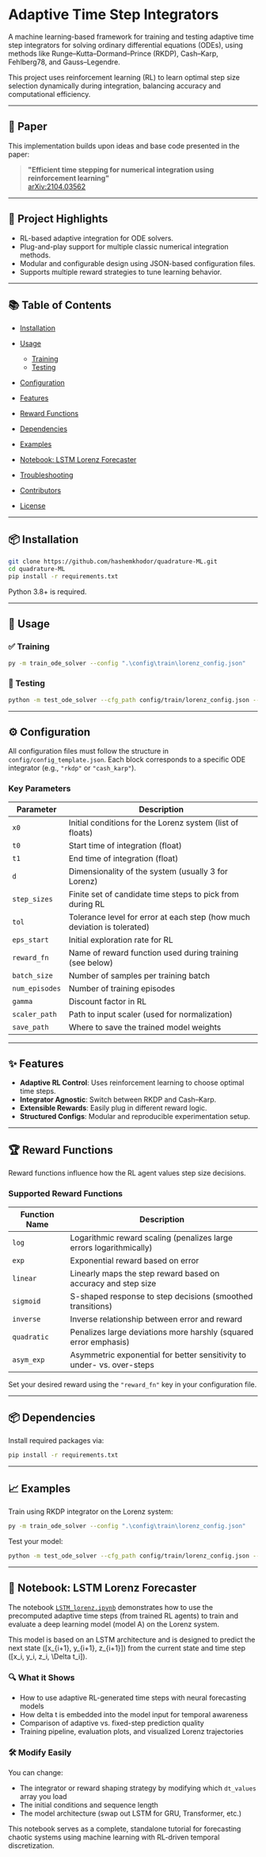 # Adaptive Time Step Integrators

A machine learning-based framework for training and testing adaptive time step integrators for solving ordinary differential equations (ODEs), using methods like Runge–Kutta–Dormand–Prince (RKDP), Cash–Karp, Fehlberg78, and Gauss–Legendre.

This project uses reinforcement learning (RL) to learn optimal step size selection dynamically during integration, balancing accuracy and computational efficiency.

---

## 📄 Paper

This implementation builds upon ideas and base code presented in the paper:

> **"Efficient time stepping for numerical integration using reinforcement learning"**  
> [arXiv:2104.03562](https://arxiv.org/abs/2104.03562)
---

## 🧠 Project Highlights

* RL-based adaptive integration for ODE solvers.
* Plug-and-play support for multiple classic numerical integration methods.
* Modular and configurable design using JSON-based configuration files.
* Supports multiple reward strategies to tune learning behavior.

---

## 📚 Table of Contents

* [Installation](#installation)
* [Usage](#usage)

  * [Training](#training)
  * [Testing](#testing)
* [Configuration](#configuration)
* [Features](#features)
* [Reward Functions](#reward-functions)
* [Dependencies](#dependencies)
* [Examples](#examples)
* [Notebook: LSTM Lorenz Forecaster](#notebook-lstm-lorenz-forecaster)
* [Troubleshooting](#troubleshooting)
* [Contributors](#contributors)
* [License](#license)

---

## 📦 Installation

```bash
git clone https://github.com/hashemkhodor/quadrature-ML.git
cd quadrature-ML
pip install -r requirements.txt
```

Python 3.8+ is required.

---

## 🚀 Usage

### ✅ Training

```bash
py -m train_ode_solver --config ".\config\train\lorenz_config.json"
```

### 🧪 Testing

```bash
python -m test_ode_solver --cfg_path config/train/lorenz_config.json --save_path results/custom_eval.json
```

---

## ⚙️ Configuration

All configuration files must follow the structure in `config/config_template.json`. Each block corresponds to a specific ODE integrator (e.g., `"rkdp"` or `"cash_karp"`).

### Key Parameters

| Parameter      | Description                                                              |
| -------------- | ------------------------------------------------------------------------ |
| `x0`           | Initial conditions for the Lorenz system (list of floats)                |
| `t0`           | Start time of integration (float)                                        |
| `t1`           | End time of integration (float)                                          |
| `d`            | Dimensionality of the system (usually 3 for Lorenz)                      |
| `step_sizes`   | Finite set of candidate time steps to pick from during RL                |
| `tol`          | Tolerance level for error at each step (how much deviation is tolerated) |
| `eps_start`    | Initial exploration rate for RL                                          |
| `reward_fn`    | Name of reward function used during training (see below)                 |
| `batch_size`   | Number of samples per training batch                                     |
| `num_episodes` | Number of training episodes                                              |
| `gamma`        | Discount factor in RL                                                    |
| `scaler_path`  | Path to input scaler (used for normalization)                            |
| `save_path`    | Where to save the trained model weights                                  |

---

## ✨ Features

* **Adaptive RL Control**: Uses reinforcement learning to choose optimal time steps.
* **Integrator Agnostic**: Switch between RKDP and Cash–Karp.
* **Extensible Rewards**: Easily plug in different reward logic.
* **Structured Configs**: Modular and reproducible experimentation setup.

---

## 🏆 Reward Functions

Reward functions influence how the RL agent values step size decisions.

### Supported Reward Functions

| Function Name | Description                                                            |
| ------------- | ---------------------------------------------------------------------- |
| `log`         | Logarithmic reward scaling (penalizes large errors logarithmically)    |
| `exp`         | Exponential reward based on error                                      |
| `linear`      | Linearly maps the step reward based on accuracy and step size          |
| `sigmoid`     | S-shaped response to step decisions (smoothed transitions)             |
| `inverse`     | Inverse relationship between error and reward                          |
| `quadratic`   | Penalizes large deviations more harshly (squared error emphasis)       |
| `asym_exp`    | Asymmetric exponential for better sensitivity to under- vs. over-steps |

Set your desired reward using the `"reward_fn"` key in your configuration file.

---

## 📦 Dependencies

Install required packages via:

```bash
pip install -r requirements.txt
```
---

## 📈 Examples

Train using RKDP integrator on the Lorenz system:

```bash
py -m train_ode_solver --config ".\config\train\lorenz_config.json"
```

Test your model:

```bash
python -m test_ode_solver --cfg_path config/train/lorenz_config.json --save_path results/custom_eval.json
```


---

## 📓 Notebook: LSTM Lorenz Forecaster

The notebook [`LSTM_lorenz.ipynb`](./lstm_lorenz.ipynb) demonstrates how to use the precomputed adaptive time steps (from trained RL agents) to train and evaluate a deep learning model (model A) on the Lorenz system.

This model is based on an LSTM architecture and is designed to predict the next state \([x_{i+1}, y_{i+1}, z_{i+1}]\) from the current state and time step \([x_i, y_i, z_i, \Delta t_i]\).

### 🔍 What it Shows

- How to use adaptive RL-generated time steps with neural forecasting models
- How delta t is embedded into the model input for temporal awareness
- Comparison of adaptive vs. fixed-step prediction quality
- Training pipeline, evaluation plots, and visualized Lorenz trajectories

### 🛠️ Modify Easily

You can change:
- The integrator or reward shaping strategy by modifying which `dt_values` array you load
- The initial conditions and sequence length
- The model architecture (swap out LSTM for GRU, Transformer, etc.)

This notebook serves as a complete, standalone tutorial for forecasting chaotic systems using machine learning with RL-driven temporal discretization.
